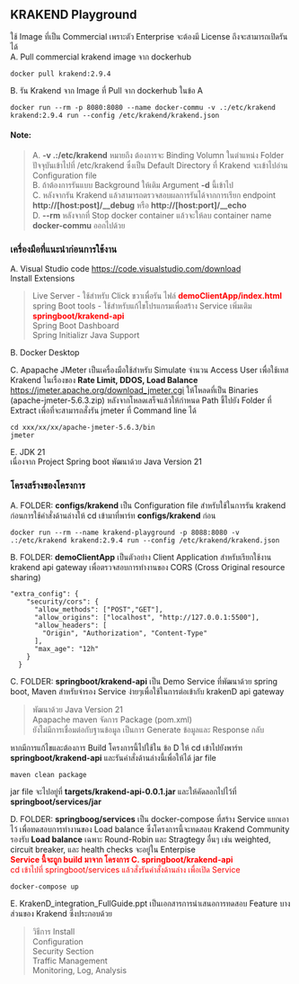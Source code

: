 ## KRAKEND Playground  
ใช้ Image ที่เป็น Commercial เพราะตัว Enterprise จะต้องมี License ถึงจะสามารถเปิดรันได้  
A. Pull commercial krakend image จาก dockerhub   
```
docker pull krakend:2.9.4  
```
B. รัน Krakend จาก Image ที่ Pull จาก dockerhub ในข้อ A  
```
docker run --rm -p 8080:8080 --name docker-commu -v .:/etc/krakend krakend:2.9.4 run --config /etc/krakend/krakend.json
```

#### Note:  
> A. __-v .:/etc/krakend__  หมายถึง ต้องการจะ Binding Volumn ในตำแหน่ง Folder ปัจจุบันเข้าไปที่ /etc/krakend ซึ่งเป็น Default Directory ที่ Krakend จะเข้าไปอ่าน Configuration file  
> B. ถ้าต้องการรันแบบ Background ให้เติม Argument __-d__ นี้เข้าไป  
> C. หลังจากรัน Krakend แล้วสามารถตรวจสอบผลการรันได้จากการเรียก endpoint **http://[host:post]/__debug** หรือ **http://[host:port]/__echo**  
> D. **--rm** หลังจากที่ Stop docker container แล้วจะให้ลบ container name **docker-commu** ออกไปด้วย  

### เครื่องมือที่แนะนำก่อนการใช้งาน  
A. Visual Studio code  https://code.visualstudio.com/download  
 Install Extensions  
> Live Server - ใช้สำหรับ Click ขวาเพื่อรัน ไฟล์ <font color="red">**demoClientApp/index.html**</font>  
> spring Boot tools  - ใช้สำหรับแก้ไขโปรแกรมเพื่อสร้าง Service เพิ่มเติม <font color="red">**springboot/krakend-api**</font>  
> Spring Boot Dashboard  
> Spring Initializr Java Support  

B. Docker Desktop  

C. Apapache JMeter เป็นเครื่องมือใช้สำหรับ Simulate จำนวน Access User เพื่อใช้เทส Krakend ในเรื่องของ **Rate Limit, DDOS, Load Balance**  
https://jmeter.apache.org/download_jmeter.cgi  ให้โหลดที่เป็น Binaries (apache-jmeter-5.6.3.zip) หลังจากโหลดเสร็จแล้วให้กำหนด Path ชี้ไปยัง Folder ที่ Extract เพื่อที่จะสามารถสั่งรัน jmeter ที่ Command line ได้  
```
cd xxx/xx/xx/apache-jmeter-5.6.3/bin  
jmeter
```

E. JDK 21  
  เนื่องจาก Project Spring boot พัฒนาด้วย Java Version 21  

### โครงสร้างของโครงการ  
A. FOLDER: **configs/krakend** เป็น Configuration file สำหรับใช้ในการรัน krakend  
ก่อนการใช้คำสั่งด้านล่างให้ cd เข้ามาที่พาร์ท **configs/krakend** ก่อน  
```
docker run --rm --name krakend-playground -p 8088:8080 -v .:/etc/krakend krakend:2.9.4 run --config /etc/krakend/krakend.json
```

B. FOLDER: **demoClientApp** เป็นตัวอย่าง Client Application สำหรับเรียกใช้งาน krakend api gateway เพื่อตรวจสอบการทำงานของ CORS (Cross Original resource sharing)  
```
"extra_config": {
    "security/cors": {
      "allow_methods": ["POST","GET"],
      "allow_origins": ["localhost", "http://127.0.0.1:5500"],
      "allow_headers": [
        "Origin", "Authorization", "Content-Type"
      ],
      "max_age": "12h"
    }
  }
```

C. FOLDER: **springboot/krakend-api** เป็น Demo Service ที่พัฒนาด้วย  spring boot, Maven สำหรับจำรอง Service ง่ายๆเพื่อใช้ในการต่อเข้ากับ krakenD api gateway  
> พัฒนาด้วย Java Version 21  
> Apapache maven จัดการ Package (pom.xml)  
> ยังไม่มีการเชื่อมต่อกับฐานข้อมูล เป็นการ Generate ข้อมูลและ Response กลับ   

หากมีการแก้ไขและต้องการ Build โครงการนี้ไปใช้ใน ข้อ D ให้ cd เข้าไปยังพาร์ท **springboot/krakend-api** และรันคำสั่งด้านล่างนี้เพื่อให้ได้ jar file  
```
maven clean package
```  
jar file จะไปอยู่ที่ **targets/krakend-api-0.0.1.jar** และให้คัดลอกไปไว้ที่ **springboot/services/jar**  

D. FOLDER: **springboog/services** เป็น docker-compose ที่สร้าง Service แยกเอาไว้ เพื่อทดสอบการทำงานของ Load balance  ซึ่งโครงการนี้จะทดสอบ Krakend Community รองรับ **Load balance** เฉพาะ Round-Robin และ Stragtegy อื่นๆ เช่น weighted, circuit breaker, และ health checks  จะอยู่ใน Enterpise  
<font color="red">**Service นี้จะถูก build มาจาก โครงการ C. springboot/krakend-api**</font>  
<font color="red">cd เข้าไปที่ springboot/services แล้วสั่งรันคำสั่งด้านล่าง เพื่อเปิด Service</font>  
```
docker-compose up
```


E. KrakenD_integration_FullGuide.ppt  เป็นเอกสารการนำเสนอการทดสอบ Feature บางส่วนของ Krakend ซึ่งประกอบด้วย  
> วิธีการ Install  
> Configuration  
> Security Section  
> Traffic Management  
> Monitoring, Log, Analysis   




